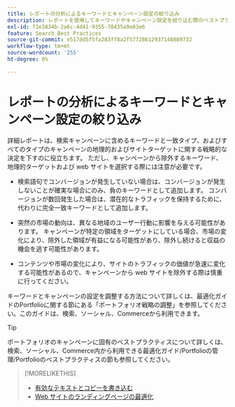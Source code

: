 ```yaml
---
title: レポートの分析によるキーワードとキャンペーン設定の絞り込み
description: レポートを使用してキーワードやキャンペーン設定を絞り込む際のベストプラクティスについて説明します。
exl-id: f1e3834b-2a6c-4d41-9355-70435a9e83e6
feature: Search Best Practices
source-git-commit: e517dd5f5fa283ff8a2f57728612937148889732
workflow-type: tm+mt
source-wordcount: '255'
ht-degree: 0%

---
```


# レポートの分析によるキーワードとキャンペーン設定の絞り込み

詳細レポートは、検索キャンペーンに含めるキーワードと一致タイプ、およびすべてのタイプのキャンペーンの地理的およびサイトターゲットに関する戦略的な決定を下すのに役立ちます。 ただし、キャンペーンから除外するキーワード、地理的ターゲットおよび web サイトを選択する際には注意が必要です。

* 検索語句でコンバージョンが発生していない場合は、コンバージョンが発生しないことが確実な場合にのみ、負のキーワードとして追加します。 コンバージョンが数回発生した場合は、潜在的なトラフィックを保持するために、代わりに完全一致キーワードとして追加します。

* 突然の市場の動向は、異なる地域のユーザー行動に影響を与える可能性があります。 キャンペーンが特定の領域をターゲットにしている場合、市場の変化により、除外した領域が有益になる可能性があり、除外し続けると収益の機会を逃す可能性があります。

* コンテンツや市場の変化により、サイトのトラフィックの価値が急速に変化する可能性があるので、キャンペーンから web サイトを除外する際は慎重に行ってください。

キーワードとキャンペーンの設定を調整する方法について詳しくは、最適化ガイドのPortfolioに関する節にある「ポートフォリオ戦略の調整」を参照してください。このガイドは、検索、ソーシャル、Commerceから利用できます。<!-- verify convention for referencing Optimization Guide here -->

>[!TIP]
>
>ポートフォリオのキャンペーンに固有のベストプラクティスについて詳しくは、検索、ソーシャル、Commerce内から利用できる最適化ガイド/Portfolioの管理/Portfolioのベストプラクティスの節も参照してください。<!-- verify convention for referencing Optimization Guide here -->

>[!MORELIKETHIS]
>
>* [ 有効なテキストとコピーを書き込む ](best-practices-write.md)
>* [Web サイトのランディングページの最適化 ](best-practices-optimize.md)
